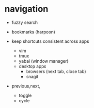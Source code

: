 # navigation

- fuzzy search
- bookmarks (harpoon)

- keep shortcuts consistent across apps

  - vim
  - tmux
  - yabai (window manager)
  - desktop apps
    - browsers (next tab, close tab)
    - snagit

- previous,next,
  - toggle
  - cycle
